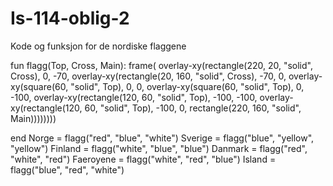 # Is-114-oblig-2

Kode og funksjon for de nordiske flaggene

fun flagg(Top, Cross, Main): 
  frame( 
    overlay-xy(rectangle(220, 20, "solid", Cross),
      0, -70,
      overlay-xy(rectangle(20, 160, "solid", Cross),
        -70, 0,
        overlay-xy(square(60, "solid", Top),
          0, 0,
          overlay-xy(square(60, "solid", Top),
            0, -100,
            overlay-xy(rectangle(120, 60, "solid", Top),
              -100, -100,
              overlay-xy(rectangle(120, 60, "solid", Top),
                -100, 0,
                rectangle(220, 160, "solid", Main)))))))) 

  
end
Norge = flagg("red", "blue", "white")
Sverige = flagg("blue", "yellow", "yellow")
Finland = flagg("white", "blue", "blue")
Danmark = flagg("red", "white", "red")
Faeroyene = flagg("white", "red", "blue")
Island = flagg("blue", "red", "white")
